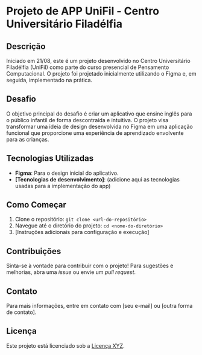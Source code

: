 # Projeto de APP UniFil - Centro Universitário Filadélfia

## Descrição

Iniciado em 21/08, este é um projeto desenvolvido no Centro Universitário Filadélfia (UniFil) como parte do curso presencial de Pensamento Computacional. O projeto foi projetado inicialmente utilizando o Figma e, em seguida, implementado na prática.

## Desafio

O objetivo principal do desafio é criar um aplicativo que ensine inglês para o público infantil de forma descontraída e intuitiva. O projeto visa transformar uma ideia de design desenvolvida no Figma em uma aplicação funcional que proporcione uma experiência de aprendizado envolvente para as crianças.

## Tecnologias Utilizadas

- **Figma**: Para o design inicial do aplicativo.
- **[Tecnologias de desenvolvimento]**: (adicione aqui as tecnologias usadas para a implementação do app)

## Como Começar

1. Clone o repositório: `git clone <url-do-repositório>`
2. Navegue até o diretório do projeto: `cd <nome-do-diretório>`
3. [Instruções adicionais para configuração e execução]

## Contribuições

Sinta-se à vontade para contribuir com o projeto! Para sugestões e melhorias, abra uma *issue* ou envie um *pull request*.

## Contato

Para mais informações, entre em contato com [seu e-mail] ou [outra forma de contato].

## Licença

Este projeto está licenciado sob a [Licença XYZ](link-da-licença).
